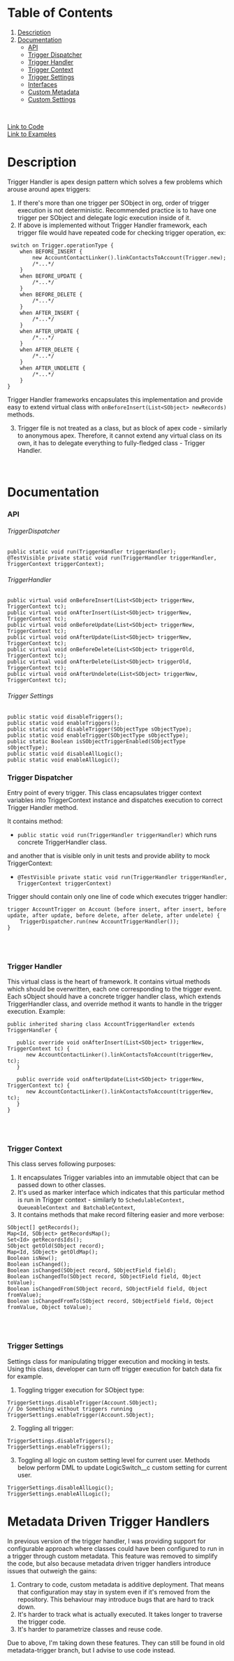 # Table of Contents

1. [Description](#description)
1. [Documentation](#documentation)
    - [API](#api)
    - [Trigger Dispatcher](#trigger-dispatcher)
    - [Trigger Handler](#trigger-handler)
    - [Trigger Context](#trigger-context)
    - [Trigger Settings](#trigger-settings)
    - [Interfaces](#interfaces)
    - [Custom Metadata](#custom-metadata)
    - [Custom Settings](#custom-settings)

<br/>

[Link to Code](../force-app/commons/triggerHandler) <br/>
[Link to Examples](examples)

# Description

Trigger Handler is apex design pattern which solves a few problems which arouse around apex triggers:

1. If there's more than one trigger per SObject in org, order of trigger execution is not deterministic. Recommended practice is to have one trigger per SObject
   and delegate logic execution inside of it.
1. If above is implemented without Trigger Handler framework, each trigger file would have repeated code for checking trigger operation, ex:

```apex
 switch on Trigger.operationType {
    when BEFORE_INSERT {
        new AccountContactLinker().linkContactsToAccount(Trigger.new);
        /*...*/
    }
    when BEFORE_UPDATE {
        /*...*/
    }
    when BEFORE_DELETE {
        /*...*/
    }
    when AFTER_INSERT {
        /*...*/
    }
    when AFTER_UPDATE {
        /*...*/
    }
    when AFTER_DELETE {
        /*...*/
    }
    when AFTER_UNDELETE {
        /*...*/
    }
}
```

Trigger Handler frameworks encapsulates this implementation and provide easy to extend virtual class with `onBeforeInsert(List<SObject> newRecords)` methods.

3. Trigger file is not treated as a class, but as block of apex code - similarly to anonymous apex. Therefore, it cannot extend any virtual class on its own, 
it has to delegate everything to fully-fledged class - Trigger Handler.

<br/>

# Documentation

### API

###### TriggerDispatcher

```apex
public static void run(TriggerHandler triggerHandler);
@TestVisible private static void run(TriggerHandler triggerHandler, TriggerContext triggerContext);
```

###### TriggerHandler

```apex
public virtual void onBeforeInsert(List<SObject> triggerNew, TriggerContext tc);
public virtual void onAfterInsert(List<SObject> triggerNew, TriggerContext tc);
public virtual void onBeforeUpdate(List<SObject> triggerNew, TriggerContext tc);
public virtual void onAfterUpdate(List<SObject> triggerNew, TriggerContext tc);
public virtual void onBeforeDelete(List<SObject> triggerOld, TriggerContext tc);
public virtual void onAfterDelete(List<SObject> triggerOld, TriggerContext tc);
public virtual void onAfterUndelete(List<SObject> triggerNew, TriggerContext tc);
```

###### Trigger Settings

```apex
public static void disableTriggers();
public static void enableTriggers();
public static void disableTrigger(SObjectType sObjectType);
public static void enableTrigger(SObjectType sObjectType);
public static Boolean isSObjectTriggerEnabled(SObjectType sObjectType);
public static void disableAllLogic();
public static void enableAllLogic();
```

### Trigger Dispatcher

Entry point of every trigger. This class encapsulates trigger context variables into TriggerContext instance
and dispatches execution to correct Trigger Handler method.

It contains method:

* `public static void run(TriggerHandler triggerHandler)` which runs concrete TriggerHandler class.

and another that is visible only in unit tests and provide ability to mock TriggerContext:

* `@TestVisible private static void run(TriggerHandler triggerHandler, TriggerContext triggerContext)`

Trigger should contain only one line of code which executes trigger handler:

```apex
trigger AccountTrigger on Account (before insert, after insert, before update, after update, before delete, after delete, after undelete) {
    TriggerDispatcher.run(new AccountTriggerHandler());
}
```

<br/>
<br/>

### Trigger Handler

This virtual class is the heart of framework. It contains virtual methods which should be overwritten, each one corresponding to the trigger event.
Each sObject should have a concrete trigger handler class, which extends TriggerHandler class, and override method it wants to handle in the trigger execution.
Example:

```apex
public inherited sharing class AccountTriggerHandler extends TriggerHandler {

   public override void onAfterInsert(List<SObject> triggerNew, TriggerContext tc) {
      new AccountContactLinker().linkContactsToAccount(triggerNew, tc);
   }

   public override void onAfterUpdate(List<SObject> triggerNew, TriggerContext tc) {
      new AccountContactLinker().linkContactsToAccount(triggerNew, tc);
   }
}
```

<br/>
<br/>

### Trigger Context

This class serves following purposes:

1. It encapsulates Trigger variables into an immutable object that can be passed down to other classes.
1. It's used as marker interface which indicates that this particular method is run in Trigger context - similarly
   to `SchedulableContext, QueueableContext and BatchableContext`,
1. It contains methods that make record filtering easier and more verbose:

```apex
SObject[] getRecords();
Map<Id, SObject> getRecordsMap();
Set<Id> getRecordsIds();
SObject getOld(SObject record);
Map<Id, SObject> getOldMap();
Boolean isNew();
Boolean isChanged();
Boolean isChanged(SObject record, SObjectField field);
Boolean isChangedTo(SObject record, SObjectField field, Object toValue);
Boolean isChangedFrom(SObject record, SObjectField field, Object fromValue);
Boolean isChangedFromTo(SObject record, SObjectField field, Object fromValue, Object toValue);
```

<br/>
<br/>

### Trigger Settings

Settings class for manipulating trigger execution and mocking in tests. Using this class, developer can turn off trigger execution for batch data fix for
example.

1. Toggling trigger execution for SObject type:

```apex
TriggerSettings.disableTrigger(Account.SObject);
// Do Something without triggers running
TriggerSettings.enableTrigger(Account.SObject);
```

2. Toggling all trigger:

```apex
TriggerSettings.disableTriggers();
TriggerSettings.enableTriggers();
```

3. Toggling all logic on custom setting level for current user. Methods below perform DML to update LogicSwitch__c custom setting for current user.

```apex
TriggerSettings.disableAllLogic();
TriggerSettings.enableAllLogic();
```

# Metadata Driven Trigger Handlers
In previous version of the trigger handler, I was providing support for configurable approach where classes could have been
configured to run in a trigger through custom metadata. This feature was removed to simplify the code, but also because 
metadata driven trigger handlers introduce issues that outweigh the gains:
1. Contrary to code, custom metadata is additive deployment. 
That means that configuration may stay in system even if it's removed from the repository. This behaviour may introduce bugs that are hard to track down.
2. It's harder to track what is actually executed. It takes longer to traverse the trigger code. 
3. It's harder to parametrize classes and reuse code.

Due to above, I'm taking down these features. They can still be found in old metadata-trigger branch, but I advise to use code instead.
